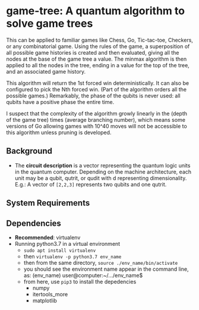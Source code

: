 # game-tree: A quantum algorithm to solve game trees

This can be applied to familiar games like Chess, Go, Tic-tac-toe, Checkers, or any combinatorial game. 
Using the rules of the game, a superposition of all possible game histories is created and then evaluated, giving all the nodes at the base of the game tree a value. 
The minmax algorithm is then applied to all the nodes in the tree, ending in a value for the top of the tree, and an associated game history.

This algorithm will return the 1st forced win deterministically. It can also be configured to pick the Nth forced win. (Part of the algorithm orders all the possible games.) Remarkably, the phase of the qubits is never used: all qubits have a positive phase the entire time.

I suspect that the complexity of the algorithm growly linearly in the (depth of the game tree) times (average branching number), which means some versions of Go allowing games with 10^40 moves will not be accessible to this algorithm unless pruning is developed.

## Background

* The **circuit description** is a vector representing the quantum logic units in the quantum computer. Depending on the machine architecture, each unit may be a qubit, qutrit, or qudit with d representing dimensionality. E.g.: A vector of ```[2,2,3]``` represents two qubits and one qutrit.

## System Requirements

## Dependencies
* **Recommended**: virtualenv
* Running python3.7 in a virtual environment
    * ```sudo apt install virtualenv```
    * then ```virtualenv -p python3.7 env_name```
    * then from the same directory, ```source ./env_name/bin/activate```
    * you should see the environment name appear in the command line, as: (env_name) user@computer:~/.../env_name$
    * from here, use ```pip3``` to install the depedencies
      * numpy
      * itertools_more 
      * matplotlib
      
